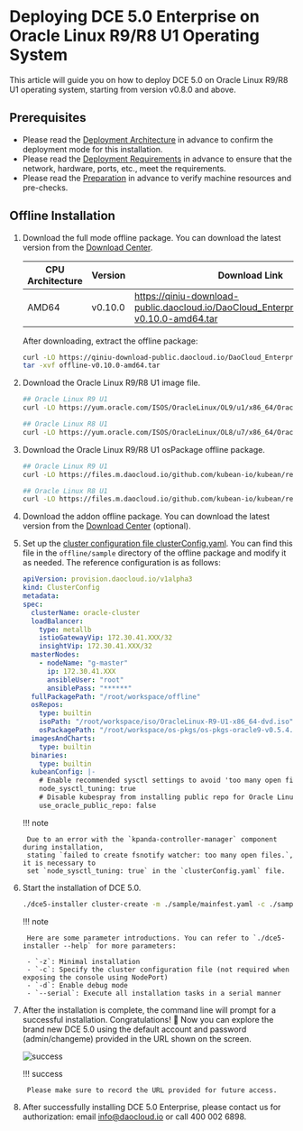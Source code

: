 # Deploying DCE 5.0 Enterprise on Oracle Linux R9/R8 U1 Operating System

This article will guide you on how to deploy DCE 5.0 on Oracle Linux R9/R8 U1 operating system,
starting from version v0.8.0 and above.

## Prerequisites

- Please read the [Deployment Architecture](../commercial/deploy-arch.md) in advance to
  confirm the deployment mode for this installation.
- Please read the [Deployment Requirements](../commercial/deploy-requirements.md)
  in advance to ensure that the network, hardware, ports, etc., meet the requirements.
- Please read the [Preparation](../commercial/prepare.md) in advance to verify
  machine resources and pre-checks.

## Offline Installation

1. Download the full mode offline package. You can download the latest version
   from the [Download Center](../../download/index.md).

    | CPU Architecture | Version | Download Link                                                                                   |
    | ---------------- | ------- | ---------------------------------------------------------------------------------------------- |
    | AMD64            | v0.10.0 | <https://qiniu-download-public.daocloud.io/DaoCloud_Enterprise/dce5/offline-v0.10.0-amd64.tar> |

    After downloading, extract the offline package:

    ```bash
    curl -LO https://qiniu-download-public.daocloud.io/DaoCloud_Enterprise/dce5/offline-v0.10.0-amd64.tar
    tar -xvf offline-v0.10.0-amd64.tar
    ```

2. Download the Oracle Linux R9/R8 U1 image file.

    ```bash
    ## Oracle Linux R9 U1
    curl -LO https://yum.oracle.com/ISOS/OracleLinux/OL9/u1/x86_64/OracleLinux-R9-U1-x86_64-dvd.iso

    ## Oracle Linux R8 U1
    curl -LO https://yum.oracle.com/ISOS/OracleLinux/OL8/u7/x86_64/OracleLinux-R8-U7-x86_64-dvd.iso
    ```

3. Download the Oracle Linux R9/R8 U1 osPackage offline package.

    ```bash
    ## Oracle Linux R9 U1
    curl -LO https://files.m.daocloud.io/github.com/kubean-io/kubean/releases/download/v0.7.4/os-pkgs-oracle9-v0.7.4.tar.gz

    ## Oracle Linux R8 U1
    curl -LO https://files.m.daocloud.io/github.com/kubean-io/kubean/releases/download/v0.7.4/os-pkgs-oracle8-v0.7.4.tar.gz
    ```

4. Download the addon offline package. You can download the latest version from
   the [Download Center](../../download/index.md) (optional).

5. Set up the [cluster configuration file clusterConfig.yaml](../commercial/cluster-config.md).
   You can find this file in the `offline/sample` directory of the offline package and modify
   it as needed. The reference configuration is as follows:

    ```yaml
    apiVersion: provision.daocloud.io/v1alpha3
    kind: ClusterConfig
    metadata:
    spec:
      clusterName: oracle-cluster
      loadBalancer:
        type: metallb
        istioGatewayVip: 172.30.41.XXX/32
        insightVip: 172.30.41.XXX/32
      masterNodes:
        - nodeName: "g-master"
          ip: 172.30.41.XXX
          ansibleUser: "root"
          ansiblePass: "******"
      fullPackagePath: "/root/workspace/offline"
      osRepos:
        type: builtin
        isoPath: "/root/workspace/iso/OracleLinux-R9-U1-x86_64-dvd.iso"
        osPackagePath: "/root/workspace/os-pkgs/os-pkgs-oracle9-v0.5.4.tar.gz"
      imagesAndCharts:
        type: builtin
      binaries:
        type: builtin
      kubeanConfig: |-
        # Enable recommended sysctl settings to avoid 'too many open files' issues
        node_sysctl_tuning: true
        # Disable kubespray from installing public repo for Oracle Linux
        use_oracle_public_repo: false
    ```

    !!! note

        Due to an error with the `kpanda-controller-manager` component during installation,
        stating `failed to create fsnotify watcher: too many open files.`, it is necessary to
        set `node_sysctl_tuning: true` in the `clusterConfig.yaml` file.

7. Start the installation of DCE 5.0.

    ```bash
    ./dce5-installer cluster-create -m ./sample/mainfest.yaml -c ./sample/clusterConfig.yaml
    ```

    !!! note

        Here are some parameter introductions. You can refer to `./dce5-installer --help` for more parameters:

        - `-z`: Minimal installation
        - `-c`: Specify the cluster configuration file (not required when exposing the console using NodePort)
        - `-d`: Enable debug mode
        - `--serial`: Execute all installation tasks in a serial manner

8. After the installation is complete, the command line will prompt for a successful installation.
   Congratulations! 🎉 Now you can explore the brand new DCE 5.0 using the default account and
   password (admin/changeme) provided in the URL shown on the screen.

    ![success](https://docs.daocloud.io/daocloud-docs-images/docs/install/images/success.png)

    !!! success

        Please make sure to record the URL provided for future access.

9. After successfully installing DCE 5.0 Enterprise, please contact us for
   authorization: email [info@daocloud.io](mailto:info@daocloud.io) or call 400 002 6898.
